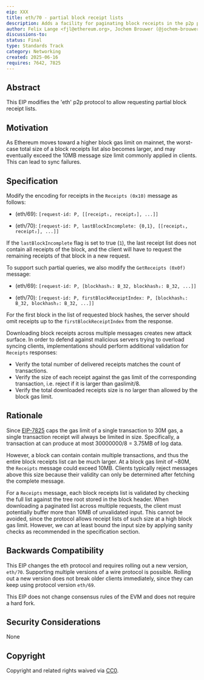 ```yaml
---
eip: XXX
title: eth/70 - partial block receipt lists
description: Adds a facility for paginating block receipts in the p2p protocol
author: Felix Lange <fjl@ethereum.org>, Jochem Brouwer (@jochem-brouwer), Giulio Rebuffo (@Giulio2002)
discussions-to:
status: Final
type: Standards Track
category: Networking
created: 2025-06-16
requires: 7642, 7825
---
```


## Abstract

This EIP modifies the 'eth' p2p protocol to allow requesting partial block receipt lists.

## Motivation

As Ethereum moves toward a higher block gas limit on mainnet, the worst-case total size of
a block receipts list also becomes larger, and may eventually exceed the 10MB message size
limit commonly applied in clients. This can lead to sync failures.

## Specification

Modify the encoding for receipts in the `Receipts (0x10)` message as follows:

- (eth/69): `[request-id: P, [[receipt₁, receipt₂], ...]]`

- (eth/70): `[request-id: P, lastBlockIncomplete: {0,1}, [[receipt₁, receipt₂], ...]]`

If the `lastBlockIncomplete` flag is set to true (`1`), the last receipt list does not
contain all receipts of the block, and the client will have to request the remaining
receipts of that block in a new request.

To support such partial queries, we also modify the `GetReceipts (0x0f)` message:

- (eth/69): `[request-id: P, [blockhash₁: B_32, blockhash₂: B_32, ...]]`

- (eth/70): `[request-id: P, firstBlockReceiptIndex: P, [blockhash₁: B_32, blockhash₂: B_32, ...]]`

For the first block in the list of requested block hashes, the server should omit receipts
up to the `firstBlockReceiptIndex` from the response.

Downloading block receipts across multiple messages creates new attack surface. In order
to defend against malicious servers trying to overload syncing clients, implementations
should perform additional validation for `Receipts` responses:

- Verify the total number of delivered receipts matches the count of transactions.
- Verify the size of each receipt against the gas limit of the corresponding transaction,
  i.e. reject if it is larger than gaslimit/8.
- Verify the total downloaded receipts size is no larger than allowed by the block gas limit.

## Rationale

<!-- TODO: double check numbers -->

Since [EIP-7825] caps the gas limit of a single transaction to 30M gas, a single
transaction receipt will always be limited in size. Specifically, a transaction at can
produce at most 30000000/8 = 3.75MB of log data.

However, a block can contain contain multiple transactions, and thus the entire block
receipts list can be much larger. At a block gas limit of ~80M, the `Receipts` message
could exceed 10MB. Clients typically reject messages above this size because their
validity can only be determined after fetching the complete message.

For a `Receipts` message, each block receipts list is validated by checking the full list
against the tree root stored in the block header. When downloading a paginated list across
multiple requests, the client must potentially buffer more than 10MB of unvalidated input.
This cannot be avoided, since the protocol allows receipt lists of such size at a high
block gas limit. However, we can at least bound the input size by applying sanity checks
as recommended in the specification section.

## Backwards Compatibility

This EIP changes the eth protocol and requires rolling out a new version, `eth/70`.
Supporting multiple versions of a wire protocol is possible. Rolling out a new version
does not break older clients immediately, since they can keep using protocol version
`eth/69`.

This EIP does not change consensus rules of the EVM and does not require a hard fork.

## Security Considerations

None

## Copyright

Copyright and related rights waived via [CC0](../LICENSE.md).

[EIP-7825]: ./eip-7825.md
